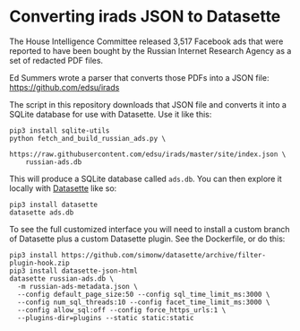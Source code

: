 # Converting irads JSON to Datasette

The House Intelligence Committee released 3,517 Facebook ads that were
reported to have been bought by the Russian Internet Research Agency as a set
of redacted PDF files.

Ed Summers wrote a parser that converts those PDFs into a JSON file:
https://github.com/edsu/irads

The script in this repository downloads that JSON file and converts it into a
SQLite database for use with Datasette. Use it like this:

    pip3 install sqlite-utils
    python fetch_and_build_russian_ads.py \
        https://raw.githubusercontent.com/edsu/irads/master/site/index.json \
        russian-ads.db

This will produce a SQLite database called `ads.db`. You can then explore it
locally with [Datasette](https://github.com/simonw/datasette) like so:

    pip3 install datasette
    datasette ads.db

To see the full customized interface you will need to install a custom branch of
Datasette plus a custom Datasette plugin. See the Dockerfile, or do this:

    pip3 install https://github.com/simonw/datasette/archive/filter-plugin-hook.zip
    pip3 install datasette-json-html
    datasette russian-ads.db \
      -m russian-ads-metadata.json \
      --config default_page_size:50 --config sql_time_limit_ms:3000 \
      --config num_sql_threads:10 --config facet_time_limit_ms:3000 \
      --config allow_sql:off --config force_https_urls:1 \
      --plugins-dir=plugins --static static:static
